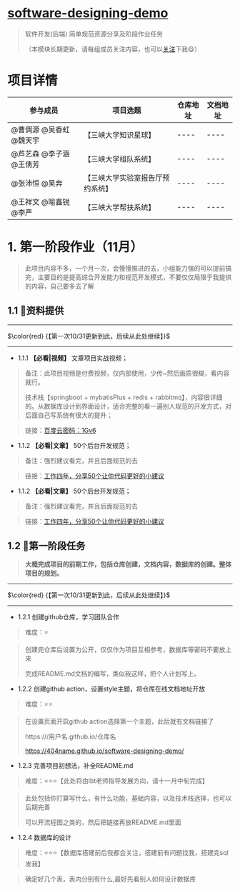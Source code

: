 # [software-designing-demo](https://github.com/404name/software-designing-demo)
> 软件开发(后端) 简单规范资源分享及阶段作业任务
> 
> （本模块长期更新，请每组成员关注内容，也可以[关注](github.com/404name)下我😋）

# 项目详情
|  参与成员 | 项目选题 |  仓库地址  |  文档地址 |
| - | - | - | - | 
|@曹倜源 @吴香虹 @魏天宇 |【三峡大学知识星球】| ---- | ---- | 
|@芦艺森 @李子涵 @王倩芳 |【三峡大学组队系统】| ---- | ---- | 
|@张沛恒 @吴奔  |【三峡大学实验室报告厅预约系统】| ---- | ---- | 
|@王祥文 @喻鑫锐 @李严 |【三峡大学帮扶系统】| ---- | ---- | 

# 1. 第一阶段作业（11月）
> 此项目内容不多，一个月一次，会慢慢推进的去，小组能力强的可以提前搞完，主要目的是提高综合开发能力和规范开发模式，不要仅仅局限于我提供的内容，自己要多去了解

## 1.1 📘资料提供
***
$\color{red} {【第一次10/31更新到此，后续从此处继续】}$
*** 
- 1.1.1 **【必看|视频】** 文章项目实战视频；
> 备注：此项目视频是付费视频，仅内部使用，少传~然后画质很糊，看内容就行。
>
>技术栈【springboot + mybatisPlus + redis + rabbitmq】，内容很详细的。从数据库设计到界面设计，适合完整的看一遍别人规范的开发方式，对后面自己写系统有很大的提升；

> 链接：[百度云密码：1Gv6](https://pan.baidu.com/s/1QE_DYTyhaekYD1XoOWTWHw)
- 1.1.2 **【必看|文章】** 50个后台开发规范；
> 备注：强烈建议看完，并且后面规范的去

> 链接：[工作四年，分享50个让你代码更好的小建议](https://mp.weixin.qq.com/s/VgfMJRjCOwmmwDnvotsHeQ)

- 1.1.2 **【必看|文章】** 50个后台开发规范；
> 备注：强烈建议看完，并且后面规范的去

> 链接：[工作四年，分享50个让你代码更好的小建议](https://mp.weixin.qq.com/s/VgfMJRjCOwmmwDnvotsHeQ)



## 1.2 📑第一阶段任务
> **大概完成项目的前期工作，包括仓库创建，文档内容，数据库的创建。整体项目的规划。**
***
$\color{red} {【第一次10/31更新到此，后续从此处继续】}$
*** 
- 1.2.1 创建github仓库，学习团队合作 
> 难度：⭐

> 创建完仓库后设置为公开，仅仅作为项目互相参考，数据库等密码不要放上来
> 
> 完成README.md文档的编写，类似我这样，把个人计划写上。

- 1.2.2 创建github action，设置style主题，将仓库在线文档地址开放 
> 难度：⭐⭐

> 在设置页面开启github action选择第一个主题，此后就有文档链接了 
> 
> https:///用户名.github.io/仓库名
> 
> https://404name.github.io/software-designing-demo/

- 1.2.3 完善项目初想法，补全README.md
> 难度：⭐⭐⭐【此处将由lbt老师指导发展方向，请十一月中旬完成】

> 此处包括你打算写什么，有什么功能，基础内容，以及技术栈选择，也可以后期完善
> 
> 可以开流程图之类的，然后把链接再放README.md里面

- 1.2.4 数据库的设计
> 难度：⭐⭐⭐【数据库搭建前后我都会关注，搭建前有问题找我，搭建完sql发我】

> 确定好几个表，表内分别有什么,最好先看别人如何设计数据库
> 

